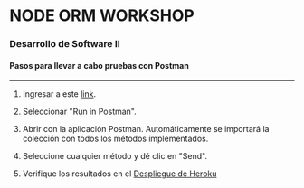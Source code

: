 # NODE ORM WORKSHOP
### Desarrollo de Software II

#### Pasos para llevar a cabo pruebas con Postman

______________________________________________________________________________________________________________________________

1. Ingresar a este [link](https://documenter.getpostman.com/view/6193597/S11Lrckx#046fc51f-635f-463e-a2e9-45cecd4e794a "Postman Documenter").

2. Seleccionar "Run in Postman".

3. Abrir con la aplicación Postman. Automáticamente se importará la colección con todos los métodos implementados.

4. Seleccione cualquier método y dé clic en "Send".

6. Verifique los resultados en el [Despliegue de Heroku](https://morning-crag-88266.herokuapp.com/contacts "Heroku Deployment")
